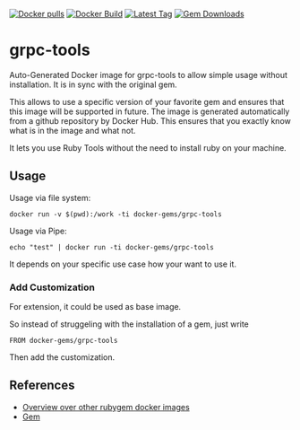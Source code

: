 [![Docker pulls](https://img.shields.io/docker/pulls/rubygem/grpc-tools.svg)](https://hub.docker.com/r/rubygem/grpc-tools/)
[![Docker Build](https://img.shields.io/docker/automated/rubygem/grpc-tools.svg)](https://hub.docker.com/r/rubygem/grpc-tools/)
[![Latest Tag](https://img.shields.io/github/tag/docker-rubygem/grpc-tools.svg)](https://hub.docker.com/r/rubygem/grpc-tools/)
[![Gem Downloads](https://img.shields.io/gem/dt/grpc-tools.svg)](https://rubygems.org/gems/grpc-tools/)
# grpc-tools

Auto-Generated Docker image for grpc-tools to allow simple usage without installation.
It is in sync with the original gem.

This allows to use a specific version of your favorite gem and ensures that this image will be supported in future.
The image is generated automatically from a github repository by Docker Hub.
This ensures that you exactly know what is in the image and what not.

It lets you use Ruby Tools without the need to install ruby on your machine.

## Usage

Usage via file system:

`docker run -v $(pwd):/work -ti docker-gems/grpc-tools`

Usage via Pipe:

`echo "test" | docker run -ti docker-gems/grpc-tools`

It depends on your specific use case how your want to use it.

### Add Customization

For extension, it could be used as base image.

So instead of struggeling with the installation of a gem, just write

`FROM docker-gems/grpc-tools`

Then add the customization.

## References

 - [Overview over other rubygem docker images](https://github.com/thinkbot/docker-rubygem)
 - [Gem](https://rubygems.org/gems/grpc-tools/)
